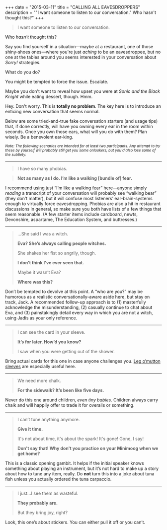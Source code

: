 +++
date        = "2015-03-11"
title       = "CALLING ALL EAVESDROPPERS"
description = "\"I want someone to listen to our conversation.\" Who hasn't thought this?"
+++

> I want someone to listen to our conversation.

Who *hasn't* thought this?

Say you find yourself in a situation—maybe at a restaurant, one of those shiny-shoes ones—where you're just *aching* to be an eavesdroppee, but no one at the tables around you seems interested in your conversation about *Sorry!* strategies.

What do you do?

You might be tempted to force the issue. Escalate.

Maybe you don't want to reveal how upset you were at *Sonic and the Black Knight* while eating dessert, though. Hmm.

Hey. Don't worry. This is **totally no problem**. The key here is to introduce an enticing new conversation that seems normal.

Below are some tried-and-true fake conversation starters (and usage tips) that, if done correctly, will have you owning every ear in the room within seconds. Once you own those ears, what will you do with them? Plan wisely. Be a benevolent ear-king.

<sub>*Note: The following scenarios are intended for at least two participants. Any attempt to try these by yourself will probably still get you some onlookers, but you'd also lose some of the subtlety.*

-----


>I have so many phobias.

>**Not as many as I do. I’m like a walking [bundle of] fear.**

I recommend using just “I’m like a walking fear” here—anyone simply *reading* a transcript of your conversation will probably see “walking bear” (they don't matter), but it will confuse most listeners’ ear-brain-systems enough to virtually force eavesdropping. Phobias are also a hit in restaurant discussions in general, so make sure you both have lists of a few things that seem reasonable.
(A few starter items include cardboard, newts, Devonshire, aspartame, The Education System, and buttresses.)

-----
>...She said I was a witch.
>
>**Eva? She’s always calling people witches.**
>
>She shakes her fist so angrily, though.
>
>**I don’t think I’ve ever seen that.**
>
>Maybe it wasn’t Eva?
>
>**Where was this?**

Don’t be tempted to devolve at this point. A “who are you?” may be humorous as a realistic conversationally-aware aside here, but stay on track, Jack. A recommended follow-up approach is to (1) masterfully acknowledge the misunderstanding, (2) casually continue to chat about Eva, and (3) painstakingly detail every way in which you are not a witch, using Jadis as your only reference.

-----

>I can see the card in your sleeve.
>
>**It’s for later. How’d you know?**
>
>I saw when you were getting out of the shower.

Bring actual cards for this one in case anyone challenges you. [Leg o’mutton sleeves](http://en.wikipedia.org/wiki/File:Walking_suites_1894_Delineator.jpg) are especially useful here.

------
>We need more chalk.
>
>**For the sidewalk? It’s been like five days.**

Never do this one around children, *even tiny babies*. Children always carry chalk and will happily offer to trade it for overalls or something.

-----

>I can’t tune anything anymore.
>
>**Give it time.**
>
>It's not about time, it's about the spark! It's gone! Gone, I say!
>
>**Don't say that! Why don't you practice on your Minimoog when we get home?**

This is a classic opening gambit. It helps if the initial speaker knows something about playing an instrument, but it’s not hard to make up a story about how to tune any item, really. Do **not** turn this into a joke about tuna fish unless you actually ordered the tuna carpaccio.

-----
>I just...I see them as wasteful.
>
>**They probably are.**
>
>But they bring joy, right?

Look, this one’s about stickers. You can either pull it off or you can’t.
